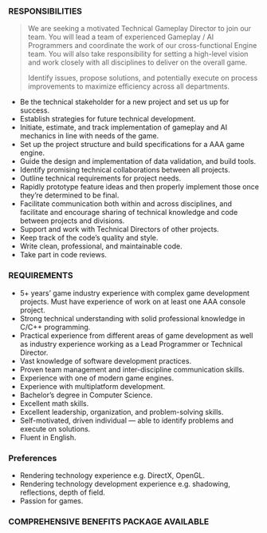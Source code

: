 ### RESPONSIBILITIES

> We are seeking a motivated Technical Gameplay Director to join our team. You
> will lead a team of experienced Gameplay / AI Programmers and coordinate the
> work of our cross-functional Engine team. You will also take responsibility
> for setting a high-level vision and work closely with all disciplines to
> deliver on the overall game.
>
> Identify issues, propose solutions, and potentially execute on process
> improvements to maximize efficiency across all departments.

  * Be the technical stakeholder for a new project and set us up for success.
  * Establish strategies for future technical development.
  * Initiate, estimate, and track implementation of gameplay and AI mechanics in line with needs of the game.
  * Set up the project structure and build specifications for a AAA game engine.
  * Guide the design and implementation of data validation, and build tools.
  * Identify promising technical collaborations between all projects.
  * Outline technical requirements for project needs.
  * Rapidly prototype feature ideas and then properly implement those once they’re determined to be final.
  * Facilitate communication both within and across disciplines, and facilitate and encourage sharing of technical knowledge and code between projects and divisions.
  * Support and work with Technical Directors of other projects.
  * Keep track of the code’s quality and style.
  * Write clean, professional, and maintainable code.
  * Take part in code reviews.

### REQUIREMENTS

  * 5+ years’ game industry experience with complex game development projects. Must have experience of work on at least one AAA console project.
  * Strong technical understanding with solid professional knowledge in C/C++ programming.
  * Practical experience from different areas of game development as well as industry experience working as a Lead Programmer or Technical Director.
  * Vast knowledge of software development practices.
  * Proven team management and inter-discipline communication skills.
  * Experience with one of modern game engines.
  * Experience with multiplatform development.
  * Bachelor’s degree in Computer Science.
  * Excellent math skills.
  * Excellent leadership, organization, and problem-solving skills.
  * Self-motivated, driven individual — able to identify problems and execute on solutions.
  * Fluent in English.

### Preferences

  * Rendering technology experience e.g. DirectX, OpenGL.
  * Rendering technology development experience e.g. shadowing, reflections, depth of field.
  * Passion for games.

### COMPREHENSIVE BENEFITS PACKAGE AVAILABLE